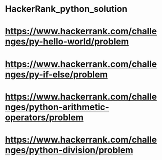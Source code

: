 # HackerRank_python_solution
# https://www.hackerrank.com/challenges/py-hello-world/problem
# https://www.hackerrank.com/challenges/py-if-else/problem
# https://www.hackerrank.com/challenges/python-arithmetic-operators/problem
# https://www.hackerrank.com/challenges/python-division/problem

